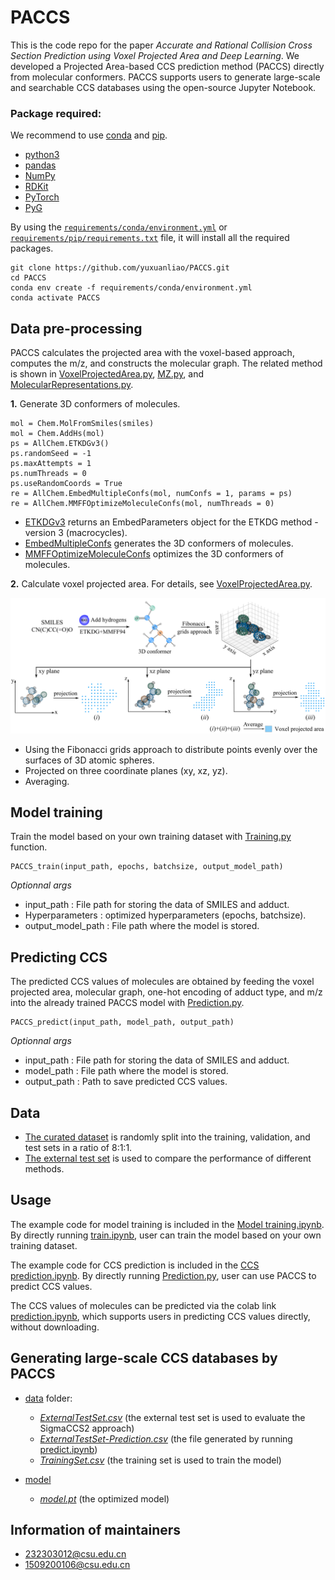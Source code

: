 # PACCS

This is the code repo for the paper *Accurate and Rational Collision Cross Section Prediction using Voxel Projected Area and Deep Learning*. We developed a Projected Area-based CCS prediction method (PACCS) directly from molecular conformers. PACCS supports users to generate large-scale and searchable CCS databases using the open-source Jupyter Notebook.

### Package required:
We recommend to use [conda](https://conda.io/docs/user-guide/install/download.html) and [pip](https://pypi.org/project/pip/).
- [python3](https://www.python.org/)
- [pandas](https://pandas.pydata.org/)
- [NumPy](https://numpy.org/)
- [RDKit](https://rdkit.org/)
- [PyTorch](https://pytorch.org/)
- [PyG](https://pytorch-geometric.readthedocs.io/en/latest/)

By using the [`requirements/conda/environment.yml`](requirements/conda/environment.yml) or [`requirements/pip/requirements.txt`](requirements/pip/requirements.txt) file, it will install all the required packages.

    git clone https://github.com/yuxuanliao/PACCS.git
    cd PACCS
    conda env create -f requirements/conda/environment.yml
    conda activate PACCS

## Data pre-processing
PACCS calculates the projected area with the voxel-based approach, computes the m/z, and constructs the molecular graph. The related method is shown in [VoxelProjectedArea.py](PACCS/VoxelProjectedArea.py), [MZ.py](PACCS/MZ.py), and [MolecularRepresentations.py](PACCS/MolecularRepresentations.py). 

**1.** Generate 3D conformers of molecules.

    mol = Chem.MolFromSmiles(smiles)
    mol = Chem.AddHs(mol)
    ps = AllChem.ETKDGv3()
    ps.randomSeed = -1
    ps.maxAttempts = 1
    ps.numThreads = 0
    ps.useRandomCoords = True
    re = AllChem.EmbedMultipleConfs(mol, numConfs = 1, params = ps)
    re = AllChem.MMFFOptimizeMoleculeConfs(mol, numThreads = 0)
- [ETKDGv3](https://www.rdkit.org/docs/source/rdkit.Chem.rdDistGeom.html?highlight=etkdgv3#rdkit.Chem.rdDistGeom.ETKDGv3) returns an EmbedParameters object for the ETKDG method - version 3 (macrocycles).
- [EmbedMultipleConfs](https://www.rdkit.org/docs/source/rdkit.Chem.rdDistGeom.html?highlight=embedmultipleconfs#rdkit.Chem.rdDistGeom.EmbedMultipleConfs) generates the 3D conformers of molecules.
- [MMFFOptimizeMoleculeConfs](https://www.rdkit.org/docs/source/rdkit.Chem.rdForceFieldHelpers.html?highlight=mmffoptimizemoleculeconfs#rdkit.Chem.rdForceFieldHelpers.MMFFOptimizeMoleculeConfs) optimizes the 3D conformers of molecules.

**2.** Calculate voxel projected area. For details, see [VoxelProjectedArea.py](PACCS/VoxelProjectedArea.py). 

<img src="Voxel projected area.png" width:100px>

- Using the Fibonacci grids approach to distribute points evenly over the surfaces of 3D atomic spheres. 
- Projected on three coordinate planes (xy, xz, yz).
- Averaging.

## Model training
Train the model based on your own training dataset with [Training.py](PACCS/Training.py) function.

    PACCS_train(input_path, epochs, batchsize, output_model_path)

*Optionnal args*
- input_path : File path for storing the data of SMILES and adduct.
- Hyperparameters : optimized hyperparameters (epochs, batchsize).
- output_model_path : File path where the model is stored.

## Predicting CCS
The predicted CCS values of molecules are obtained by feeding the voxel projected area, molecular graph, one-hot encoding of adduct type, and m/z into the already trained PACCS model with [Prediction.py](PACCS/Prediction.py).

    PACCS_predict(input_path, model_path, output_path)

*Optionnal args*
- input_path : File path for storing the data of SMILES and adduct.
- model_path : File path where the model is stored.
- output_path : Path to save predicted CCS values.

## Data
- [The curated dataset](data/the_curated_dataset.csv) is randomly split into the training, validation, and test sets in a ratio of 8:1:1.
- [The external test set](data/external_test_set.csv) is used to compare the performance of different methods.

## Usage
The example code for model training is included in the [Model training.ipynb](Model%20training.ipynb). By directly running [train.ipynb](PACCS/train.ipynb), user can train the model based on your own training dataset.

The example code for CCS prediction is included in the [CCS prediction.ipynb](CCS%20prediction.ipynb). By directly running [Prediction.py](PACCS/Prediction.py), user can use PACCS to predict CCS values.

The CCS values of molecules can be predicted via the colab link [prediction.ipynb](https://colab.research.google.com/drive/1iln8N-JnBtywVOcLsHyKY-ImmpuMTXTc), which supports users in predicting CCS values directly, without downloading.

## Generating large-scale CCS databases by PACCS
- [data](data) folder:
    - *[ExternalTestSet.csv](data/ExternalTestSet.csv)* (the external test set is used to evaluate the SigmaCCS2 approach)
    - *[ExternalTestSet-Prediction.csv](data/ExternalTestSet-Prediction.csv)* (the file generated by running [predict.ipynb](predict.ipynb))
    - *[TrainingSet.csv](data/TrainingSet.csv)* (the training set is used to train the model)

- [model](model)
    - *[model.pt](model/model.pt)* (the optimized model)

## Information of maintainers
- 232303012@csu.edu.cn
- 1509200106@csu.edu.cn
